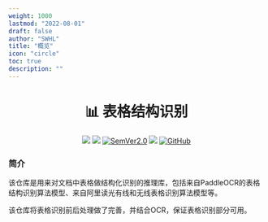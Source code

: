 ```yaml
---
weight: 1000
lastmod: "2022-08-01"
draft: false
author: "SWHL"
title: "概览"
icon: "circle"
toc: true
description: ""
---
```


<div align="center">
  <div align="center">
    <h1><b>📊 表格结构识别</b></h1>
  </div>
  <a href=""><img src="https://img.shields.io/badge/Python->=3.6,<3.12-aff.svg"></a>
  <a href=""><img src="https://img.shields.io/badge/OS-Linux%2C%20Mac%2C%20Win-pink.svg"></a>
  <a href="https://semver.org/"><img alt="SemVer2.0" src="https://img.shields.io/badge/SemVer-2.0-brightgreen"></a>
  <a href="https://github.com/psf/black"><img src="https://img.shields.io/badge/code%20style-black-000000.svg"></a>
  <a href="https://github.com/RapidAI/TableStructureRec/blob/c41bbd23898cb27a957ed962b0ffee3c74dfeff1/LICENSE"><img alt="GitHub" src="https://img.shields.io/badge/license-Apache 2.0-blue"></a>

</div>

### 简介
该仓库是用来对文档中表格做结构化识别的推理库，包括来自PaddleOCR的表格结构识别算法模型、来自阿里读光有线和无线表格识别算法模型等。

该仓库将表格识别前后处理做了完善，并结合OCR，保证表格识别部分可用。
